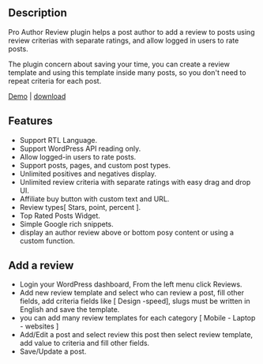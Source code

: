 ## Description
Pro Author Review plugin helps a post author to add a review to posts using review criterias with separate ratings, and allow logged in users to rate posts.

The plugin concern about saving your time, you can create a review template and using this template inside many posts, so you don't need to repeat criteria for each post.

[Demo](http://demo.mostafaa.net/authorreview/) | [download](https://wordpress.org/plugins/pro-author-review/)

## Features
- Support RTL Language.
- Support WordPress API reading only.
- Allow logged-in users to rate posts.
- Support posts, pages, and custom post types.
- Unlimited positives and negatives display.
- Unlimited review criteria with separate ratings with easy drag and drop UI.
- Affiliate buy button with custom text and URL.
- Review types[ Stars, point, percent ].
- Top Rated Posts Widget.
- Simple Google rich snippets.
- display an author review above or bottom posy content or using a custom function.

## Add a review
* Login your WordPress dashboard, From the left menu click Reviews.
* Add new review template and select who can review a post, fill other fields, add criteria fields like [ Design -speed], slugs must be written in English and save the template.
* you can add many review templates for each category [ Mobile - Laptop - websites ]
* Add/Edit a post and select review this post then select review template, add value to criteria and fill other fields.
* Save/Update a post.